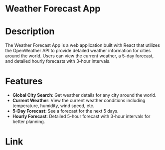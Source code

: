 # Weather Forecast App
# Description

The Weather Forecast App is a web application built with React that utilizes the OpenWeather API to provide detailed weather information for cities around the world. Users can view the current weather, a 5-day forecast, and detailed hourly forecasts with 3-hour intervals.

# Features

- **Global City Search**: Get weather details for any city around the world.
- **Current Weather**: View the current weather conditions including temperature, humidity, wind speed, etc.
- **5-Day Forecast**: See a forecast for the next 5 days.
- **Hourly Forecast**: Detailed 5-hour forecast with 3-hour intervals for better planning.
# Link
